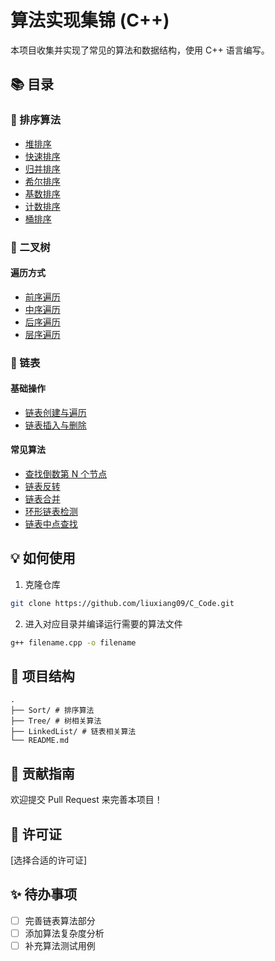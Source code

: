 # 算法实现集锦 (C++)

本项目收集并实现了常见的算法和数据结构，使用 C++ 语言编写。

## 📚 目录

### 🔄 排序算法

- [堆排序](path/to/heapSort.cpp)
- [快速排序](path/to/quickSort.cpp)
- [归并排序](path/to/mergeSort.cpp)
- [希尔排序](path/to/shellSort.cpp)
- [基数排序](path/to/radixSort.cpp)
- [计数排序](path/to/countingSort.cpp)
- [桶排序](path/to/bucketSort.cpp)

### 🌲 二叉树

#### 遍历方式

- [前序遍历](path/to/preorder.cpp)
- [中序遍历](path/to/inorder.cpp)
- [后序遍历](path/to/postorder.cpp)
- [层序遍历](path/to/levelorder.cpp)

### 📝 链表

#### 基础操作

- [链表创建与遍历](path/to/createList.cpp)
- [链表插入与删除](path/to/insertDelete.cpp)

#### 常见算法

- [查找倒数第 N 个节点](LinkList/findNthFromEnd.cpp)
- [链表反转](path/to/reverseList.cpp)
- [链表合并](path/to/mergeLists.cpp)
- [环形链表检测](path/to/cycleDetect.cpp)
- [链表中点查找](path/to/findMiddle.cpp)

## 💡 如何使用

1. 克隆仓库

```bash
git clone https://github.com/liuxiang09/C_Code.git
```

2. 进入对应目录并编译运行需要的算法文件

```bash
g++ filename.cpp -o filename
```

## 📝 项目结构

```
.
├── Sort/ # 排序算法
├── Tree/ # 树相关算法
├── LinkedList/ # 链表相关算法
└── README.md
```

## 🤝 贡献指南

欢迎提交 Pull Request 来完善本项目！

## 📄 许可证

[选择合适的许可证]

## ✨ 待办事项

- [ ] 完善链表算法部分
- [ ] 添加算法复杂度分析
- [ ] 补充算法测试用例
